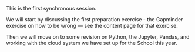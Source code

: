 This is the first synchronous session.

We will start by discussing the first preparation exercise - the Gapminder
exercise on how to be wrong — see the content page for that exercise.

Then we will move on to some revision on Python, the Jupyter, Pandas, and working with the cloud system we have set up for the School this year.
